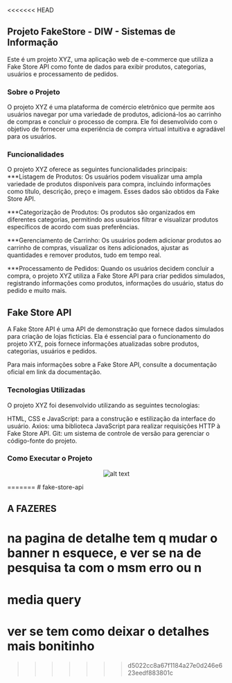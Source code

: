 <<<<<<< HEAD
## Projeto FakeStore - DIW - Sistemas de Informação 
Este é um projeto XYZ, uma aplicação web de e-commerce que utiliza a Fake Store API como fonte de dados para exibir produtos, categorias, usuários e processamento de pedidos.

### Sobre o Projeto
O projeto XYZ é uma plataforma de comércio eletrônico que permite aos usuários navegar por uma variedade de produtos, adicioná-los ao carrinho de compras e concluir o processo de compra. Ele foi desenvolvido com o objetivo de fornecer uma experiência de compra virtual intuitiva e agradável para os usuários.

### Funcionalidades
O projeto XYZ oferece as seguintes funcionalidades principais:
***Listagem de Produtos: Os usuários podem visualizar uma ampla variedade de produtos disponíveis para compra, incluindo informações como título, descrição, preço e imagem. Esses dados são obtidos da Fake Store API.

***Categorização de Produtos: Os produtos são organizados em diferentes categorias, permitindo aos usuários filtrar e visualizar produtos específicos de acordo com suas preferências.

***Gerenciamento de Carrinho: Os usuários podem adicionar produtos ao carrinho de compras, visualizar os itens adicionados, ajustar as quantidades e remover produtos, tudo em tempo real.

***Processamento de Pedidos: Quando os usuários decidem concluir a compra, o projeto XYZ utiliza a Fake Store API para criar pedidos simulados, registrando informações como produtos, informações do usuário, status do pedido e muito mais.

## Fake Store API
A Fake Store API é uma API de demonstração que fornece dados simulados para criação de lojas fictícias. Ela é essencial para o funcionamento do projeto XYZ, pois fornece informações atualizadas sobre produtos, categorias, usuários e pedidos.

Para mais informações sobre a Fake Store API, consulte a documentação oficial em link da documentação.

### Tecnologias Utilizadas
O projeto XYZ foi desenvolvido utilizando as seguintes tecnologias:

HTML, CSS e JavaScript: para a construção e estilização da interface do usuário.
Axios: uma biblioteca JavaScript para realizar requisições HTTP à Fake Store API.
Git: um sistema de controle de versão para gerenciar o código-fonte do projeto.

### Como Executar o Projeto



<div align="center">

![alt text](https://i.imgur.com/W1Gmn1C.jpg)
 
</div>
=======
# fake-store-api

## A FAZERES

# na pagina de detalhe tem q mudar o banner n esquece, e ver se na de pesquisa ta com o msm erro ou n

# media query 

# ver se tem como deixar o detalhes mais bonitinho
>>>>>>> d5022cc8a67f1184a27e0d246e623eedf883801c
